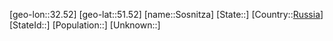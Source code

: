 ﻿---
location: [51.52,32.52]
type: City
tags:
- geo/City


SpocWebEntityId: 34382
isDeleted: false
confidential: public

---
[geo-lon::32.52]
[geo-lat::51.52]
[name::Sosnitza]
[State::]
[Country::[Russia](geo/Continent/Europe/Russia.md)]
[StateId::]
[Population::]
[Unknown::]

